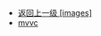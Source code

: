 - [返回上一级 [images]](面试/面试文章摘要/JavaGuide/database/mysql/images/)
- [mvvc](面试/面试文章摘要/JavaGuide/database/mysql/images/mvvc/)
